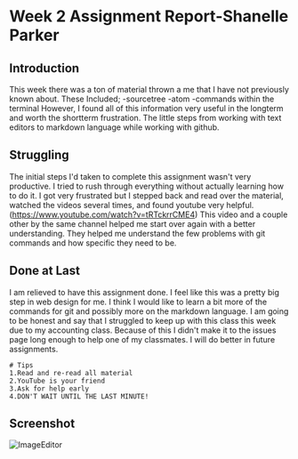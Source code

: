 # Week 2 Assignment Report-Shanelle Parker

## Introduction
This week there was a ton of material thrown a me that I have not previously known about. These Included;
-sourcetree
-atom
-commands within the terminal
However, I found all of this information very useful in the longterm and worth the shortterm frustration. The little steps from working with text editors to markdown language while working with github.
## Struggling
The initial steps I'd taken to complete this assignment wasn't very productive. I tried to rush through everything without actually learning how to do it. I got very frustrated but I stepped back and read over the material, watched the videos several times, and found youtube very helpful. (https://www.youtube.com/watch?v=tRTckrrCME4) This video and a couple other by the same channel helped me start over again with a better understanding. They helped me understand the few problems with git commands and how specific they need to be.
## Done at Last
I am relieved to have this assignment done. I feel like this was a pretty big step in web design for me. I think I would like to learn a bit more of the commands for git and possibly more on the markdown language. I am going to be honest and say that I struggled to keep up with this class this week due to my accounting class. Because of this I didn't make it to the issues page long enough to help one of my classmates. I will do better in future assignments.

```
# Tips
1.Read and re-read all material
2.YouTube is your friend
3.Ask for help early
4.DON'T WAIT UNTIL THE LAST MINUTE!
```
## Screenshot

![ImageEditor](/Users/ShanelleParker/Documents/341-Homework/week-02-assignment/assignment2image.jpg)
